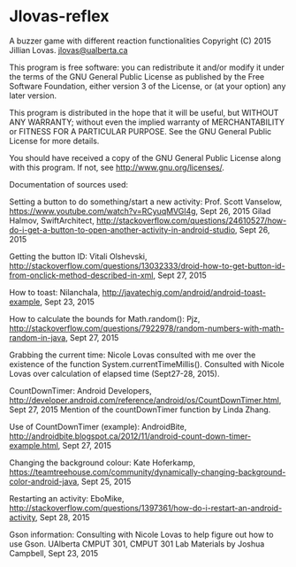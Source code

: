 # Jlovas-reflex
 A buzzer game with different reaction functionalities
 Copyright (C) 2015  Jillian Lovas. jlovas@ualberta.ca

 This program is free software: you can redistribute it and/or modify
 it under the terms of the GNU General Public License as published by
 the Free Software Foundation, either version 3 of the License, or
 (at your option) any later version.

 This program is distributed in the hope that it will be useful,
 but WITHOUT ANY WARRANTY; without even the implied warranty of
 MERCHANTABILITY or FITNESS FOR A PARTICULAR PURPOSE.  See the
 GNU General Public License for more details.

 You should have received a copy of the GNU General Public License
 along with this program.  If not, see <http://www.gnu.org/licenses/>.
 
Documentation of sources used:

Setting a button to do something/start a new activity:
Prof. Scott Vanselow, https://www.youtube.com/watch?v=RCyuqMVGl4g, Sept 26, 2015
Gilad Halmov, SwiftArchitect, http://stackoverflow.com/questions/24610527/how-do-i-get-a-button-to-open-another-activity-in-android-studio, Sept 26, 2015

Getting the button ID:
Vitali Olshevski, http://stackoverflow.com/questions/13032333/droid-how-to-get-button-id-from-onclick-method-described-in-xml, Sept 27, 2015

How to toast:
Nilanchala, http://javatechig.com/android/android-toast-example, Sept 23, 2015

How to calculate the bounds for Math.random():
Pjz, http://stackoverflow.com/questions/7922978/random-numbers-with-math-random-in-java, Sept 27, 2015

Grabbing the current time:
Nicole Lovas consulted with me over the existence of the function System.currentTimeMillis(). Consulted with Nicole Lovas over calculation of elapsed time (Sept27-28, 2015).

CountDownTimer:
Android Developers, http://developer.android.com/reference/android/os/CountDownTimer.html, Sept 27, 2015
Mention of the countDownTimer function by Linda Zhang.

Use of CountDownTimer (example):
AndroidBite, http://androidbite.blogspot.ca/2012/11/android-count-down-timer-example.html, Sept 27, 2015

Changing the background colour:
Kate Hoferkamp, https://teamtreehouse.com/community/dynamically-changing-background-color-android-java, Sept 25, 2015

Restarting an activity:
EboMike, http://stackoverflow.com/questions/1397361/how-do-i-restart-an-android-activity, Sept 28, 2015

Gson information:
Consulting with Nicole Lovas to help figure out how to use Gson.
UAlberta CMPUT 301, CMPUT 301 Lab Materials by Joshua Campbell, Sept 23, 2015 
